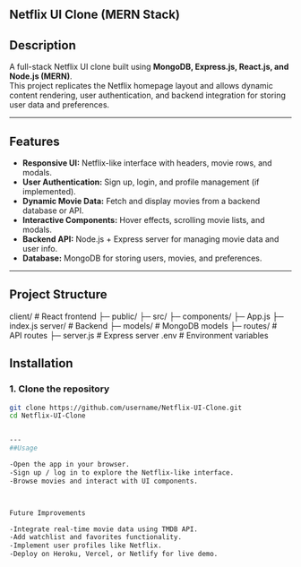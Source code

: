 ## Netflix UI Clone (MERN Stack)

## Description
A full-stack Netflix UI clone built using **MongoDB, Express.js, React.js, and Node.js (MERN)**.  
This project replicates the Netflix homepage layout and allows dynamic content rendering, user authentication, and backend integration for storing user data and preferences.

---

## Features
- **Responsive UI:** Netflix-like interface with headers, movie rows, and modals.
- **User Authentication:** Sign up, login, and profile management (if implemented).
- **Dynamic Movie Data:** Fetch and display movies from a backend database or API.
- **Interactive Components:** Hover effects, scrolling movie lists, and modals.
- **Backend API:** Node.js + Express server for managing movie data and user info.
- **Database:** MongoDB for storing users, movies, and preferences.

---

## Project Structure
client/ # React frontend
├─ public/
├─ src/
├─ components/
├─ App.js
├─ index.js
server/ # Backend
├─ models/ # MongoDB models
├─ routes/ # API routes
├─ server.js # Express server
.env # Environment variables

## Installation

### 1. Clone the repository
```bash
git clone https://github.com/username/Netflix-UI-Clone.git
cd Netflix-UI-Clone


---
##Usage

-Open the app in your browser.
-Sign up / log in to explore the Netflix-like interface.
-Browse movies and interact with UI components.



Future Improvements

-Integrate real-time movie data using TMDB API.
-Add watchlist and favorites functionality.
-Implement user profiles like Netflix.
-Deploy on Heroku, Vercel, or Netlify for live demo.
